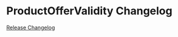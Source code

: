 # ProductOfferValidity Changelog

[Release Changelog](https://github.com/spryker/product-offer-validity/releases)
